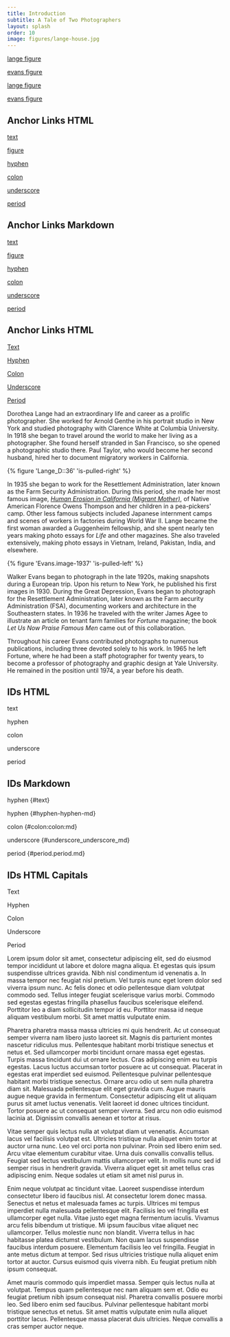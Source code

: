 ```yaml
---
title: Introduction
subtitle: A Tale of Two Photographers
layout: splash
order: 10
image: figures/lange-house.jpg
---
```


[lange figure](#Lange_D)

[evans figure](#Evans.image)

[lange figure](#lange-d)

[evans figure](#evans-image)


## Anchor Links HTML

<a href="#text">text</a>

<a href="#lange">figure</a>

<a href="#hyphen-hyphen">hyphen</a>

<a href="#colon:colon">colon</a>

<a href="#underscore_underscore">underscore</a>

<a href="#period.period">period</a>

## Anchor Links Markdown

[text](#text)

[figure](#lange)

[hyphen](#hyphen-hyphen-md)

[colon](#colon:colon:md)

[underscore](#underscore_underscore_md)

[period](#period.period.md)


## Anchor Links HTML

<a href="#Text">Text</a>

<a href="#Hyphen-Hyphen">Hyphen</a>

<a href="#Colon:Colon">Colon</a>

<a href="#Underscore_Underscore">Underscore</a>

<a href="#Period.Period">Period</a>

Dorothea Lange had an extraordinary life and career as a prolific photographer. She worked for Arnold Genthe in his portrait studio in New York and studied photography with Clarence White at Columbia University. In 1918 she began to travel around the world to make her living as a photographer. She found herself stranded in San Francisco, so she opened a photographic studio there. Paul Taylor, who would become her second husband, hired her to document migratory workers in California.

{% figure 'Lange_D::36' 'is-pulled-right' %}

In 1935 she began to work for the Resettlement Administration, later known as the Farm Security Administration. During this period, she made her most famous image, [*Human Erosion in California (Migrant Mother)*](/catalogue/1/), of Native American Florence Owens Thompson and her children in a pea-pickers' camp. Other less famous subjects included Japanese internment camps and scenes of workers in factories during World War II. Lange became the first woman awarded a Guggenheim fellowship, and she spent nearly ten years making photo essays for *Life* and other magazines. She also traveled extensively, making photo essays in Vietnam, Ireland, Pakistan, India, and elsewhere.

{% figure 'Evans.image-1937' 'is-pulled-left' %}

Walker Evans began to photograph in the late 1920s, making snapshots during a European trip. Upon his return to New York, he published his first images in 1930. During the Great Depression, Evans began to photograph for the Resettlement Administration, later known as the Farm aecurity Administration (FSA), documenting workers and architecture in the Southeastern states. In 1936 he traveled with the writer James Agee to illustrate an article on tenant farm families for *Fortune* magazine; the book *Let Us Now Praise Famous Men* came out of this collaboration.

Throughout his career Evans contributed photographs to numerous publications, including three devoted solely to his work. In 1965 he left Fortune, where he had been a staff photographer for twenty years, to become a professor of photography and graphic design at Yale University. He remained in the position until 1974, a year before his death.

## IDs HTML

<span id="text">text</span>

<span id="hyphen-hyphen">hyphen</span>

<span id="colon:colon">colon</span>

<span id="underscore_underscore">underscore</span>

<span id="period.period">period</span>

## IDs Markdown

hyphen {#text}

hyphen {#hyphen-hyphen-md}

colon {#colon:colon:md}

underscore {#underscore_underscore_md}

period {#period.period.md}

## IDs HTML Capitals

<span id="Text">Text</span>

<span id="Hyphen-Hyphen">Hyphen</span>

<span id="Colon:Colon">Colon</span>

<span id="Underscore_Underscore">Underscore</span>

<span id="Period.Period">Period</span>

Lorem ipsum dolor sit amet, consectetur adipiscing elit, sed do eiusmod tempor incididunt ut labore et dolore magna aliqua. Et egestas quis ipsum suspendisse ultrices gravida. Nibh nisl condimentum id venenatis a. In massa tempor nec feugiat nisl pretium. Vel turpis nunc eget lorem dolor sed viverra ipsum nunc. Ac felis donec et odio pellentesque diam volutpat commodo sed. Tellus integer feugiat scelerisque varius morbi. Commodo sed egestas egestas fringilla phasellus faucibus scelerisque eleifend. Porttitor leo a diam sollicitudin tempor id eu. Porttitor massa id neque aliquam vestibulum morbi. Sit amet mattis vulputate enim.

Pharetra pharetra massa massa ultricies mi quis hendrerit. Ac ut consequat semper viverra nam libero justo laoreet sit. Magnis dis parturient montes nascetur ridiculus mus. Pellentesque habitant morbi tristique senectus et netus et. Sed ullamcorper morbi tincidunt ornare massa eget egestas. Turpis massa tincidunt dui ut ornare lectus. Cras adipiscing enim eu turpis egestas. Lacus luctus accumsan tortor posuere ac ut consequat. Placerat in egestas erat imperdiet sed euismod. Pellentesque pulvinar pellentesque habitant morbi tristique senectus. Ornare arcu odio ut sem nulla pharetra diam sit. Malesuada pellentesque elit eget gravida cum. Augue mauris augue neque gravida in fermentum. Consectetur adipiscing elit ut aliquam purus sit amet luctus venenatis. Velit laoreet id donec ultrices tincidunt. Tortor posuere ac ut consequat semper viverra. Sed arcu non odio euismod lacinia at. Dignissim convallis aenean et tortor at risus.

Vitae semper quis lectus nulla at volutpat diam ut venenatis. Accumsan lacus vel facilisis volutpat est. Ultricies tristique nulla aliquet enim tortor at auctor urna nunc. Leo vel orci porta non pulvinar. Proin sed libero enim sed. Arcu vitae elementum curabitur vitae. Urna duis convallis convallis tellus. Feugiat sed lectus vestibulum mattis ullamcorper velit. In mollis nunc sed id semper risus in hendrerit gravida. Viverra aliquet eget sit amet tellus cras adipiscing enim. Neque sodales ut etiam sit amet nisl purus in.

Enim neque volutpat ac tincidunt vitae. Laoreet suspendisse interdum consectetur libero id faucibus nisl. At consectetur lorem donec massa. Senectus et netus et malesuada fames ac turpis. Ultrices mi tempus imperdiet nulla malesuada pellentesque elit. Facilisis leo vel fringilla est ullamcorper eget nulla. Vitae justo eget magna fermentum iaculis. Vivamus arcu felis bibendum ut tristique. Mi ipsum faucibus vitae aliquet nec ullamcorper. Tellus molestie nunc non blandit. Viverra tellus in hac habitasse platea dictumst vestibulum. Non quam lacus suspendisse faucibus interdum posuere. Elementum facilisis leo vel fringilla. Feugiat in ante metus dictum at tempor. Sed risus ultricies tristique nulla aliquet enim tortor at auctor. Cursus euismod quis viverra nibh. Eu feugiat pretium nibh ipsum consequat.

Amet mauris commodo quis imperdiet massa. Semper quis lectus nulla at volutpat. Tempus quam pellentesque nec nam aliquam sem et. Odio eu feugiat pretium nibh ipsum consequat nisl. Pharetra convallis posuere morbi leo. Sed libero enim sed faucibus. Pulvinar pellentesque habitant morbi tristique senectus et netus. Sit amet mattis vulputate enim nulla aliquet porttitor lacus. Pellentesque massa placerat duis ultricies. Neque convallis a cras semper auctor neque.